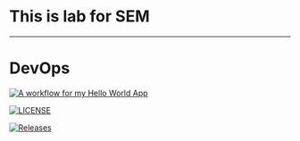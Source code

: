 # This is lab for SEM

---

# DevOps

[![A workflow for my Hello World App](https://img.shields.io/github/workflow/status/olehDzhumyk/SEM/A%20workflow%20for%20my%20Hello%20World%20App/develop?style=flat-square)](https://github.com/olehDzhumyk/SEM/actions/workflows/main.yml)

[![LICENSE](https://img.shields.io/github/license/OlehDzhumyk/SEM.svg?style=flat-square)](https://github.com/OlehDzhumyk/SEM/blob/master/LICENSE)

[![Releases](https://img.shields.io/github/release/OlehDzhumyk/SEM/all.svg?style=flat-square)](https://github.com/OlehDzhumyk/SEM/releases)